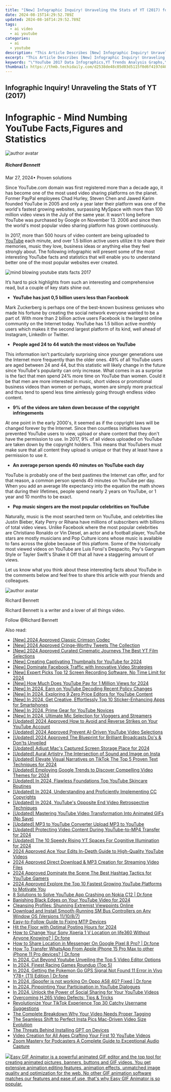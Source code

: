 ```yaml
---
title: "[New] Infographic Inquiry! Unraveling the Stats of YT (2017) for 2024"
date: 2024-08-15T14:29:52.789Z
updated: 2024-08-16T14:29:52.789Z
tags:
  - ai video
  - ai youtube
categories:
  - ai
  - youtube
description: "This Article Describes [New] Infographic Inquiry! Unraveling the Stats of YT (2017) for 2024"
excerpt: "This Article Describes [New] Infographic Inquiry! Unraveling the Stats of YT (2017) for 2024"
keywords: "\"YouTube 2017 Data Infographics,YT Trends Analysis Graphs,YouTube Statistics Visuals,Online Video Data Insights,YT View Count Charts,Infographic: YouTube Popularity,2017 YouTube Stats Summary\""
thumbnail: https://thmb.techidaily.com/d2538de48c05d03d5115f0d6f4197d40a4705facf7c78bd0835d847acacb8649.jpg
---
```


## Infographic Inquiry! Unraveling the Stats of YT (2017)

# Infographic - Mind Numbing YouTube Facts,Figures and Statistics

![author avatar](https://images.wondershare.com/filmora/article-images/richard-bennett.jpg)

##### Richard Bennett

 Mar 27, 2024• Proven solutions

Since YouTube.com domain was first registered more than a decade ago, it has become one of the most used video sharing platforms on the planet. Former PayPal employees Chad Hurley, Steven Chen and Jawed Karim founded YouTube in 2005 and only a year later their platform was one of the world's fastest growing websites, surpassing MySpace with more than 100 million video views in the July of the same year. It wasn't long before YouTube was purchased by Google on November 13\. 2006 and since then the world's most popular video sharing platform has grown continuously.

In 2017, more than 500 hours of video content are being uploaded to [YouTube](https://tools.techidaily.com/wondershare/filmora/download/) each minute, and over 1.5 billion active users utilize it to share their memories, music they love, business ideas or anything else they feel strongly about. The following infographic will present some of the most interesting YouTube facts and statistics that will enable you to understand better one of the most popular websites ever created.

![mind blowing youtube stats facts 2017](https://filmora.wondershare.com/youtube-video-editing/mind-blowing-youtube-stats-facts-2017.jpg)

It’s hard to pick highlights from such an interesting and comprehensive read, but a couple of key stats shine out.

* **YouTube has just 0,5 billion users less than Facebook**

Mark Zuckerberg is perhaps one of the best-known business geniuses who made his fortune by creating the social network everyone wanted to be a part of. With more than 2 billion active users Facebook is the largest online community on the Internet today. YouTube has 1.5 billion active monthly users which makes it the second largest platform of its kind, well ahead of Instagram, LinkedIn or Twitter.

* **People aged 24 to 44 watch the most videos on YouTube**

This information isn't particularly surprising since younger generations use the Internet more frequently than the older ones. 49% of all YouTube users are aged between 24 and 44, but this statistic will likely change in the future since YouTube's popularity can only increase. What comes in as a surprise is the fact that men spend 24% more time on YouTube than women. Could it be that men are more interested in music, short videos or promotional business videos than women or perhaps, women are simply more practical and thus tend to spend less time aimlessly going through endless video content.

* **9% of the videos are taken down because of the copyright infringements**

At one point in the early 2000's, it seemed as if the copyright laws will be changed forever by the Internet. Since then countless initiatives have prevented YouTube users to view, upload or share content that they don't have the permission to use. In 2017, 9% of all videos uploaded on YouTube are taken down by the copyright holders. This means that YouTubers must make sure that all content they upload is unique or that they at least have a permission to use it.

* **An average person spends 40 minutes on YouTube each day**

YouTube is probably one of the best pastimes the Internet can offer, and for that reason, a common person spends 40 minutes on YouTube per day. When you add an average life expectancy into the equation the math shows that during their lifetimes, people spend nearly 2 years on YouTube, or 1 year and 10 months to be exact.

* **Pop music singers are the most popular celebrities on YouTube**

Naturally, music is the most searched term on YouTube, and celebrities like Justin Bieber, Katy Perry or Rihana have millions of subscribers with billions of total video views. Unlike Facebook where the most popular celebrities are Christiano Ronaldo or Vin Diesel, an actor and a football player, YouTube stars are mostly musicians and Pop Culture icons whose music is available to fans across the globe because of this platform. Some of the historically most viewed videos on YouTube are Luis Fonsi's Despacito, Psy's Gangnam Style or Tayler Swift's Shake it Off that all have a staggering amount of views.

Let us know what you think about these interesting facts about YouTube in the comments below and feel free to share this article with your friends and colleagues.

![author avatar](https://images.wondershare.com/filmora/article-images/richard-bennett.jpg)

Richard Bennett

Richard Bennett is a writer and a lover of all things video.

Follow @Richard Bennett


<ins class="adsbygoogle"
     style="display:block"
     data-ad-format="autorelaxed"
     data-ad-client="ca-pub-7571918770474297"
     data-ad-slot="1223367746"></ins>



<ins class="adsbygoogle"
     style="display:block"
     data-ad-client="ca-pub-7571918770474297"
     data-ad-slot="8358498916"
     data-ad-format="auto"
     data-full-width-responsive="true"></ins>

<span class="atpl-alsoreadstyle">Also read:</span>
<div><ul>
<li><a href="https://video-capture.techidaily.com/new-2024-approved-classic-crimson-codec/"><u>[New] 2024 Approved  Classic Crimson Codec</u></a></li>
<li><a href="https://twitter-videos.techidaily.com/new-2024-approved-cringe-worthy-tweets-the-collection/"><u>[New] 2024 Approved  Cringe-Worthy Tweets  The Collection</u></a></li>
<li><a href="https://eaxpv-info.techidaily.com/new-2024-approved-curated-cinematic-journeys-the-best-yt-film-selections/"><u>[New] 2024 Approved  Curated Cinematic Journeys  The Best YT Film Selections</u></a></li>
<li><a href="https://youtube-webster.techidaily.com/reating-captivating-thumbnails-for-youtube-for-2024/"><u>[New] Creating Captivating Thumbnails for YouTube for 2024</u></a></li>
<li><a href="https://facebook-videos.techidaily.com/new-dominate-facebook-traffic-with-innovative-video-strategies/"><u>[New] Dominate Facebook Traffic with Innovative Video Strategies</u></a></li>
<li><a href="https://digital-screen-recording.techidaily.com/new-expert-picks-top-12-screen-recording-software-no-time-limit-for-2024/"><u>[New] Expert Picks  Top 12 Screen Recording Software, No Time Limit for 2024</u></a></li>
<li><a href="https://youtube-webster.techidaily.com/ow-much-does-youtube-pay-for-1-million-views-for-2024/"><u>[New] How Much Does YouTube Pay for 1 Million Views for 2024</u></a></li>
<li><a href="https://youtube-webster.techidaily.com/n-2024-earn-on-youtube-decoding-recent-policy-changes/"><u>[New] In 2024, Earn on YouTube  Decoding Recent Policy Changes</u></a></li>
<li><a href="https://youtube-webster.techidaily.com/n-2024-exploring-9-zero-price-editors-for-youtube-content/"><u>[New] In 2024, Exploring 9 Zero Price Editors for YouTube Content</u></a></li>
<li><a href="https://article-helps.techidaily.com/new-in-2024-get-creative-effortlessly-top-10-sticker-enhancing-apps-for-smartphones/"><u>[New] In 2024, Get Creative, Effortlessly  Top 10 Sticker-Enhancing Apps for Smartphones</u></a></li>
<li><a href="https://youtube-webster.techidaily.com/n-2024-prime-gear-for-youtube-novices/"><u>[New] In 2024, Prime Gear for YouTube Novices</u></a></li>
<li><a href="https://youtube-webster.techidaily.com/n-2024-ultimate-mic-selection-for-vloggers-and-streamers/"><u>[New] In 2024, Ultimate Mic Selection for Vloggers and Streamers</u></a></li>
<li><a href="https://facebook-record-videos.techidaily.com/updated-2024-approved-how-to-avoid-and-reverse-strikes-on-your-youtube-account/"><u>[Updated] 2024 Approved  How to Avoid and Reverse Strikes on Your YouTube Account</u></a></li>
<li><a href="https://youtube-zero.techidaily.com/ed-2024-approved-prevent-ai-driven-youtube-video-selections/"><u>[Updated] 2024 Approved  Prevent AI-Driven YouTube Video Selections</u></a></li>
<li><a href="https://youtube-webster.techidaily.com/ed-2024-approved-the-blueprint-for-brilliant-broadcasts-dos-and-donts-unveiled/"><u>[Updated] 2024 Approved  The Blueprint for Brilliant Broadcasts  Do's & Don'ts Unveiled</u></a></li>
<li><a href="https://on-screen-recording.techidaily.com/updated-adjust-macs-captured-screen-storage-place-for-2024/"><u>[Updated] Adjust Mac's Captured Screen Storage Place for 2024</u></a></li>
<li><a href="https://extra-resources.techidaily.com/updated-aural-artistry-the-intersection-of-sound-and-image-on-insta/"><u>[Updated] Aural Artistry  The Intersection of Sound and Image on Insta</u></a></li>
<li><a href="https://tiktok-videos.techidaily.com/updated-elevate-visual-narratives-on-tiktok-the-top-5-proven-text-techniques-for-2024/"><u>[Updated] Elevate Visual Narratives on TikTok  The Top 5 Proven Text Techniques for 2024</u></a></li>
<li><a href="https://youtube-webster.techidaily.com/ed-employing-google-trends-to-discover-compelling-video-themes-for-2024/"><u>[Updated] Employing Google Trends to Discover Compelling Video Themes for 2024</u></a></li>
<li><a href="https://youtube-webster.techidaily.com/ed-in-2024-flawless-foundations-top-youtube-skincare-routines/"><u>[Updated] In 2024, Flawless Foundations  Top YouTube Skincare Routines</u></a></li>
<li><a href="https://youtube-webster.techidaily.com/ed-in-2024-understanding-and-proficiently-implementing-cc-copyrights/"><u>[Updated] In 2024, Understanding and Proficiently Implementing CC Copyrights</u></a></li>
<li><a href="https://youtube-webster.techidaily.com/ed-in-2024-youtubes-opposite-end-video-retrospective-techniques/"><u>[Updated] In 2024, YouTube's Opposite End  Video Retrospective Techniques</u></a></li>
<li><a href="https://youtube-webster.techidaily.com/ed-mastering-youtube-video-transformation-into-animated-gifs-no-save/"><u>[Updated] Mastering YouTube Video Transformation Into Animated GIFs (No Save)</u></a></li>
<li><a href="https://youtube-webster.techidaily.com/ed-mp3-to-youtube-converter-upload-mp3-to-youtube/"><u>[Updated] MP3 to YouTube Converter  Upload MP3 to YouTube</u></a></li>
<li><a href="https://youtube-webster.techidaily.com/ed-protecting-video-content-during-youtube-to-mp4-transfer-for-2024/"><u>[Updated] Protecting Video Content During YouTube-to-MP4 Transfer for 2024</u></a></li>
<li><a href="https://youtube-webster.techidaily.com/ed-the-10-speedy-rising-yt-spaces-for-cognitive-illumination-for-2024/"><u>[Updated] The 10 Speedy Rising YT Spaces For Cognitive Illumination for 2024</u></a></li>
<li><a href="https://youtube-webster.techidaily.com/approved-ace-your-edits-in-depth-guide-to-high-quality-youtube-videos/"><u>2024 Approved  Ace Your Edits  In-Depth Guide to High-Quality YouTube Videos</u></a></li>
<li><a href="https://youtube-webster.techidaily.com/approved-direct-download-and-mp3-creation-for-streaming-video-files/"><u>2024 Approved  Direct Download & MP3 Creation for Streaming Video Files</u></a></li>
<li><a href="https://youtube-webster.techidaily.com/approved-dominate-the-scene-the-best-hashtag-tactics-for-youtube-gamers/"><u>2024 Approved  Dominate the Scene  The Best Hashtag Tactics for YouTube Gamers</u></a></li>
<li><a href="https://youtube-webster.techidaily.com/approved-explore-the-top-10-fastest-growing-youtube-platforms-to-motivate-you/"><u>2024 Approved  Explore the Top 10 Fastest Growing YouTube Platforms to Motivate You</u></a></li>
<li><a href="https://howto.techidaily.com/8-solutions-to-solve-youtube-app-crashing-on-nokia-c12-drfone-by-drfone-fix-android-problems-fix-android-problems/"><u>8 Solutions to Solve YouTube App Crashing on Nokia C12 | Dr.fone</u></a></li>
<li><a href="https://youtube-webster.techidaily.com/hing-black-edges-on-your-youtube-video-for-2024/"><u>Banishing Black Edges on Your YouTube Video for 2024</u></a></li>
<li><a href="https://facebook.techidaily.com/cleansing-profiles-shunning-extremist-viewpoints-online/"><u>Cleansing Profiles: Shunning Extremist Viewpoints Online</u></a></li>
<li><a href="https://hardware-updates.techidaily.com/download-and-install-smooth-running-sm-bus-controllers-on-any-window-os-versions-111087/"><u>Download and Install Smooth-Running SM Bus Controllers on Any Window OS (Versions 11/10/8/7)</u></a></li>
<li><a href="https://driver-error.techidaily.com/easy-to-follow-guide-to-fixing-mtp-devices/"><u>Easy-to-Follow Guide to Fixing MTP Devices</u></a></li>
<li><a href="https://youtube-webster.techidaily.com/he-floor-with-optimal-posting-hours-for-2024/"><u>Hit the Floor with Optimal Posting Hours for 2024</u></a></li>
<li><a href="https://location-social.techidaily.com/how-to-change-your-sony-xperia-1-v-location-on-life360-without-anyone-knowing-drfone-by-drfone-virtual-android/"><u>How to Change Your Sony Xperia 1 V Location on life360 Without Anyone Knowing? | Dr.fone</u></a></li>
<li><a href="https://fake-location.techidaily.com/how-to-share-location-in-messenger-on-google-pixel-8-pro-drfone-by-drfone-virtual-android/"><u>How to Share Location in Messenger On Google Pixel 8 Pro? | Dr.fone</u></a></li>
<li><a href="https://techidaily.com/how-to-transfer-whatsapp-from-apple-iphone-15-pro-max-to-other-iphone-11-pro-devices-drfone-by-drfone-transfer-whatsapp-from-ios-transfer-whatsapp-from-ios/"><u>How To Transfer WhatsApp From Apple iPhone 15 Pro Max to other iPhone 11 Pro devices? | Dr.fone</u></a></li>
<li><a href="https://youtube-webster.techidaily.com/24-cut-beyond-youtube-unveiling-the-top-5-video-editor-options/"><u>In 2024, Cut Beyond Youtube  Unveiling the Top 5 Video Editor Options</u></a></li>
<li><a href="https://video-screen-grab.techidaily.com/in-2024-finest-racing-games-roundup-top-5/"><u>In 2024, Finest Racing Games Roundup (Top 5)</u></a></li>
<li><a href="https://android-location.techidaily.com/in-2024-getting-the-pokemon-go-gps-signal-not-found-11-error-in-vivo-y78plus-t1-edition-drfone-by-drfone-virtual/"><u>In 2024, Getting the Pokemon Go GPS Signal Not Found 11 Error in Vivo Y78+ (T1) Edition | Dr.fone</u></a></li>
<li><a href="https://phone-solutions.techidaily.com/in-2024-ispoofer-is-not-working-on-oppo-a58-4g-fixed-drfone-by-drfone-virtual-android/"><u>In 2024, iSpoofer is not working On Oppo A58 4G? Fixed | Dr.fone</u></a></li>
<li><a href="https://youtube-webster.techidaily.com/24-pinpointing-your-participation-in-youtube-dialogues/"><u>In 2024, Pinpointing Your Participation in YouTube Dialogues</u></a></li>
<li><a href="https://youtube-webster.techidaily.com/24-unlock-the-power-of-social-sharing-for-your-youtube-videos/"><u>In 2024, Unlock the Power of Social Sharing for Your YouTube Videos</u></a></li>
<li><a href="https://youtube-webster.techidaily.com/overcoming-h265-video-defects-tips-and-tricks/"><u>Overcoming H.265 Video Defects: Tips & Tricks</u></a></li>
<li><a href="https://tiktok-videos.techidaily.com/revolutionize-your-tiktok-experience-top-30-catchy-username-suggestions/"><u>Revolutionize Your TikTok Experience  Top 30 Catchy Username Suggestions</u></a></li>
<li><a href="https://youtube-webster.techidaily.com/omplete-breakdown-why-your-video-needs-proper-tagging/"><u>The Complete Breakdown  Why Your Video Needs Proper Tagging</u></a></li>
<li><a href="https://instagram-videos.techidaily.com/the-seamless-shift-to-perfect-insta-pics-mac-driven-video-size-evolution/"><u>The Seamless Shift to Perfect Insta Pics  Mac-Driven Video Size Evolution</u></a></li>
<li><a href="https://tech-haven.techidaily.com/the-threats-behind-installing-gpt-on-devices/"><u>The Threats Behind Installing GPT on Devices</u></a></li>
<li><a href="https://youtube-blog.techidaily.com/-creation-for-all-ages-crafting-your-first-10-youtube-videos/"><u>Video Creation for All Ages  Crafting Your First 10 YouTube Videos</u></a></li>
<li><a href="https://remote-screen-capture.techidaily.com/zoom-mastery-for-podcasters-a-complete-guide-to-exceptional-audio-capture/"><u>Zoom Mastery for Podcasters  A Complete Guide to Exceptional Audio Capture</u></a></li>
</ul></div>

<!-- affiliate ads begin -->
<a href="https://secure.2checkout.com/order/checkout.php?PRODS=174416&QTY=1&AFFILIATE=108875&CART=1"><img src="https://www.easygifanimator.net/images/gif-animator.png" border="0">Easy GIF Animator is a powerful animated GIF editor and the top tool for creating animated pictures, banners, buttons and GIF videos. You get extensive animation editing features, animation effects, unmatched image quality and optimization for the web. No other GIF animation software matches our features and ease of use, that's why Easy GIF Animator is so popular.</a>
<!-- affiliate ads end -->
